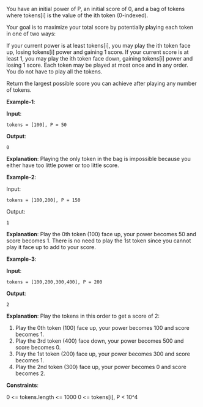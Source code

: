 You have an initial power of P, an initial score of 0, and a bag of tokens where tokens[i] is the value of the ith token (0-indexed).

Your goal is to maximize your total score by potentially playing each token in one of two ways:

If your current power is at least tokens[i], you may play the ith token face up, losing tokens[i] power and gaining 1 score.
If your current score is at least 1, you may play the ith token face down, gaining tokens[i] power and losing 1 score.
Each token may be played at most once and in any order. You do not have to play all the tokens.

Return the largest possible score you can achieve after playing any number of tokens.

**Example-1**:

**Input**: 

    tokens = [100], P = 50

**Output**: 

    0
    
**Explanation**: Playing the only token in the bag is impossible because you either have too little power or too little score.


**Example-2**:

Input: 

    tokens = [100,200], P = 150

Output: 

    1

**Explanation**: Play the 0th token (100) face up, your power becomes 50 and score becomes 1. There is no need to play the 1st token since you cannot play it face up to add to your score.


**Example-3**:

**Input**: 

    tokens = [100,200,300,400], P = 200

**Output**: 
    
    2

**Explanation**: Play the tokens in this order to get a score of 2:

1. Play the 0th token (100) face up, your power becomes 100 and score becomes 1.
2. Play the 3rd token (400) face down, your power becomes 500 and score becomes 0.
3. Play the 1st token (200) face up, your power becomes 300 and score becomes 1.
4. Play the 2nd token (300) face up, your power becomes 0 and score becomes 2.
 

**Constraints**:

0 <= tokens.length <= 1000
0 <= tokens[i], P < 10^4
